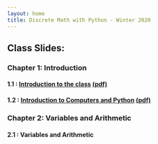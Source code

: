 ```yaml
---
layout: home
title: Discrete Math with Python - Winter 2020
---
```


## Class Slides:

### Chapter 1: Introduction

#### 1.1 : [Introduction to the class](Slides/01_Introduction/Introduction%20to%20the%20Course.html) [(pdf)](slides/01/../01_Introduction/Introduction%20to%20the%20Course.pdf)

#### 1.2 : [Introduction to Computers and Python](Slides/../Slides/01_Introduction/Introduction%20to%20Computers%20and%20Python.html) [(pdf)](slides/01/../01_Introduction/Introduction%20to%20Computers%20and%20Python.pdf)

### Chapter 2: Variables and Arithmetic

#### 2.1 : Variables and Arithmetic